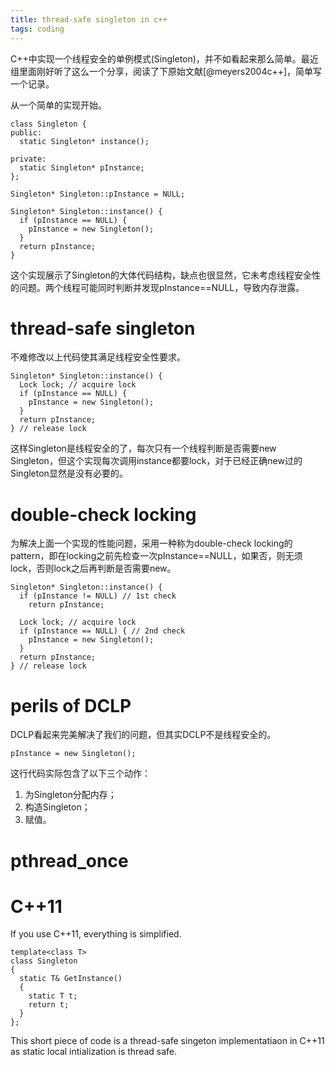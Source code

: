 ```yaml
---
title: thread-safe singleton in c++
tags: coding
---
```


C++中实现一个线程安全的单例模式(Singleton)，并不如看起来那么简单。最近组里面刚好听了这么一个分享，阅读了下原始文献[@meyers2004c++]，简单写一个记录。

从一个简单的实现开始。

```
class Singleton {
public:
  static Singleton* instance();

private:
  static Singleton* pInstance;
};

Singleton* Singleton::pInstance = NULL;

Singleton* Singleton::instance() {
  if (pInstance == NULL) {
    pInstance = new Singleton();
  }
  return pInstance;
}
```

这个实现展示了Singleton的大体代码结构，缺点也很显然，它未考虑线程安全性的问题。两个线程可能同时判断并发现pInstance==NULL，导致内存泄露。

# thread-safe singleton

不难修改以上代码使其满足线程安全性要求。

```
Singleton* Singleton::instance() {
  Lock lock; // acquire lock
  if (pInstance == NULL) {
    pInstance = new Singleton();
  }
  return pInstance;
} // release lock
```

这样Singleton是线程安全的了，每次只有一个线程判断是否需要new Singleton，但这个实现每次调用instance都要lock，对于已经正确new过的Singleton显然是没有必要的。

# double-check locking

为解决上面一个实现的性能问题，采用一种称为double-check locking的pattern，即在locking之前先检查一次pInstance==NULL，如果否，则无须lock，否则lock之后再判断是否需要new。

```
Singleton* Singleton::instance() {
  if (pInstance != NULL) // 1st check
    return pInstance;

  Lock lock; // acquire lock
  if (pInstance == NULL) { // 2nd check
    pInstance = new Singleton();
  }
  return pInstance;
} // release lock
```

# perils of DCLP

DCLP看起来完美解决了我们的问题，但其实DCLP不是线程安全的。

```
pInstance = new Singleton();
```

这行代码实际包含了以下三个动作：
1. 为Singleton分配内存；
2. 构造Singleton；
3. 赋值。


# pthread_once

# C++11

If you use C++11, everything is simplified.

```
template<class T>
class Singleton
{
  static T& GetInstance() 
  {
    static T t;
    return t;
  }
};
```

This short piece of code is a thread-safe singeton implementatiaon in C++11 as static local intialization is thread safe.
